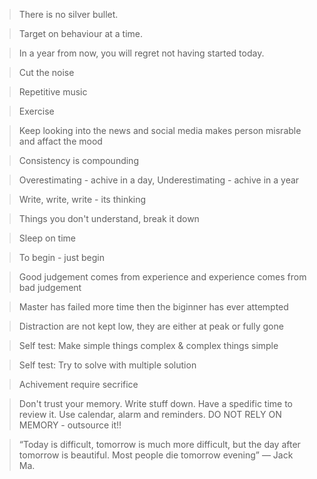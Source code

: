 >There is no silver bullet.

>Target on behaviour at a time.

>In a year from now, you will regret not having started today.

>Cut the noise

>Repetitive music

>Exercise

>Keep looking into the news and social media makes person misrable and affact the mood

>Consistency is compounding

>Overestimating - achive in a day, Underestimating - achive in a year

>Write, write, write  - its thinking

>Things you don't understand, break it down

>Sleep on time

>To begin  - just begin

>Good judgement comes from experience and experience comes from bad judgement

>Master has failed more time then the biginner has ever attempted

>Distraction are not kept low, they are either at peak or fully gone

>Self test: Make simple things complex & complex things simple

>Self test: Try to solve with multiple solution

>Achivement require secrifice

> Don't trust your memory. Write stuff down. Have a spedific time to review it. Use calendar, alarm and reminders. DO NOT RELY ON MEMORY - outsource it!!

> “Today is difficult, tomorrow is much more difficult, but the day after tomorrow is beautiful.
Most people die tomorrow evening”  — Jack Ma.

